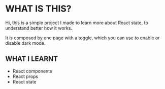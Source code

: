 # WHAT IS THIS?
Hi, this is a simple project I made to learn more about React state, to understand better how it works.

It is composed by one page with a toggle, which you can use to enable or disable dark mode. 

## WHAT I LEARNT
- React components
- React props
- React state